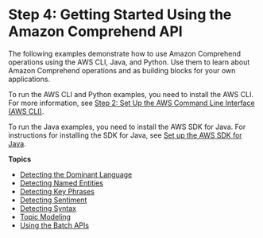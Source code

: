 # Step 4: Getting Started Using the Amazon Comprehend API<a name="get-started-api"></a>

The following examples demonstrate how to use Amazon Comprehend operations using the AWS CLI, Java, and Python\. Use them to learn about Amazon Comprehend operations and as building blocks for your own applications\.

To run the AWS CLI and Python examples, you need to install the AWS CLI\. For more information, see [Step 2: Set Up the AWS Command Line Interface \(AWS CLI\)](setup-awscli.md)\.

To run the Java examples, you need to install the AWS SDK for Java\. For instructions for installing the SDK for Java, see [ Set up the AWS SDK for Java](http://docs.aws.amazon.com/sdk-for-java/v1/developer-guide/setup-install.html)\.

**Topics**
+ [Detecting the Dominant Language](get-started-api-dominant-language.md)
+ [Detecting Named Entities](get-started-api-entities.md)
+ [Detecting Key Phrases](get-started-api-key-phrases.md)
+ [Detecting Sentiment](get-started-api-sentiment.md)
+ [Detecting Syntax](get-started-api-syntax.md)
+ [Topic Modeling](get-started-topics.md)
+ [Using the Batch APIs](get-started-batch.md)